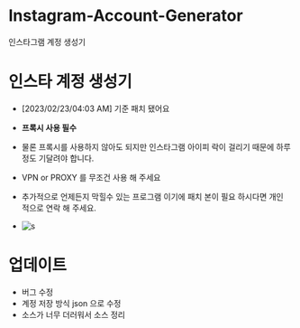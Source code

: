 # Instagram-Account-Generator
인스타그램 계정 생성기

# 인스타 계정 생성기
- [2023/02/23/04:03 AM] 기준 패치 됐어요


- **프록시 사용 필수**
- 물론 프록시를 사용하지 않아도 되지만 인스타그램 아이피 락이 걸리기 때문에 하루 정도 기달려야 합니다.
- VPN or PROXY 를 무조건 사용 해 주세요


+ 추가적으로 언제든지 막힐수 있는 프로그램 이기에 패치 본이 필요 하시다면 개인 적으로 연락 해 주세요.
- ![s](https://user-images.githubusercontent.com/101702658/220519398-239e613e-346f-4726-a69a-ef0e8c17d67c.png)

# 업데이트

- 버그 수정
- 계정 저장 방식 json 으로 수정
- 소스가 너무 더러워서 소스 정리
